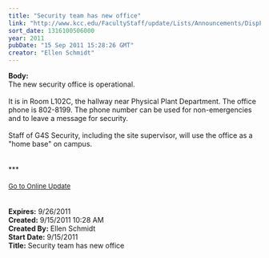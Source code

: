 ```yaml
---
title: "Security team has new office"
link: "http://www.kcc.edu/FacultyStaff/update/Lists/Announcements/DispForm.aspx?ID=445"
sort_date: 1316100506000
year: 2011
pubDate: "15 Sep 2011 15:28:26 GMT"
creator: "Ellen Schmidt"
---
```


<div><b>Body:</b> <div class="ExternalClassFE533F65E727434AA5A2A4E466214418">
<div>The new security office is operational. </div>
<div><br />It is in Room L102C, the hallway near Physical Plant Department. The office phone is 802-8199. The phone number can be used for non-emergencies and to leave a message for security.</div>
<div><br />Staff of G4S Security, including the site supervisor, will use the office as a &quot;home base&quot; on campus. </div></div>
<div> </div>
<div> </div>
<div>***</div>
<div> </div>
<div>
<div><font size="2"><a href="/FacultyStaff/update/Pages/dailyupdate.aspx">Go to Online Update</a></font></div>
<div><font size="2"></font> </div>
<div> </div></div></div>
<div><b>Expires:</b> 9/26/2011</div>
<div><b>Created:</b> 9/15/2011 10:28 AM</div>
<div><b>Created By:</b> Ellen Schmidt</div>
<div><b>Start Date:</b> 9/15/2011</div>
<div><b>Title:</b> Security team has new office</div>
